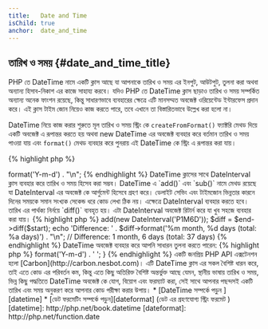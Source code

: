 ```yaml
---
title:   Date and Time
isChild: true
anchor:  date_and_time
---
```


## তারিখ ও সময় {#date_and_time_title}

PHP তে DateTime নামে একটি ক্লাস আছে যা আপনাকে তারিখ ও সময় এর ইনপুট, আউটপুট, তুলনা করা অথবা অন্যান্য হিসাব-নিকাশ এর কাজে সাহায্য করবে। যদিও PHP তে DateTime ক্লাস ছাড়াও তারিখ ও সময় সম্পর্কিত অন্যান্য অনেক ফাংশন রয়েছে, কিন্তু সাধারণভাবে ব্যবহারের ক্ষেত্রে এটি মানসম্মত অবজেক্ট ওরিয়েন্টেড ইন্টারফেস প্রদান করে। এই ক্লাস টাইম জোন নিয়েও কাজ করতে পারে, তবে এখানে তা বিস্তারিতভাবে উল্লেখ করা হলো না।

DateTime নিয়ে কাজ করার শুরুতে মূল তারিখ ও সময় স্ট্রিং কে `createFromFormat()` ফ্যাক্টরি মেথড দিয়ে একটি অবজেক্ট এ রূপান্তর করতে হয়
অথবা new DateTime এর অবজেক্ট ব্যবহার করে বর্তমান তারিখ ও সময় পাওয়া যায় এবং `format()` মেথড ব্যবহার করে পুনরায় এই DateTime কে স্ট্রিং এ রূপান্তর করা যায়।

{% highlight php %}
<?php
$raw = '22. 11. 1968';
$start = DateTime::createFromFormat('d. m. Y', $raw);

echo 'Start date: ' . $start->format('Y-m-d') . "\n";
{% endhighlight %}

DateTime ক্লাসের সাথে DateInterval ক্লাস ব্যবহার করে তারিখ ও সময় হিসেব করা সম্ভব। DateTime এ `add()` এবং `sub()` নামে মেথড রয়েছে যা DateInterval এর অবজেক্ট  কে আর্গুমেন্ট হিসেবে গ্রহণ করে। ডেলাইট সেভিং এবং টাইমজোন ভিন্নতার কারনে দিনের সময়কে সমান সংখ্যক সেকেন্ড ধরে কোড লেখা ঠিক নয়। এক্ষেত্রে DateInterval ব্যবহার করতে হবে। তারিখ এর পার্থক্য নির্নয়ে `diff()` ব্যবহৃত হয়। এটা DateInterval অবজেক্ট রিটার্ন করে যা খুব সহজে ব্যবহার করা যায়।

{% highlight php %}
<?php
// create a copy of $start and add one month and 6 days
$end = clone $start;
$end->add(new DateInterval('P1M6D'));

$diff = $end->diff($start);
echo 'Difference: ' . $diff->format('%m month, %d days (total: %a days)') . "\n";
// Difference: 1 month, 6 days (total: 37 days)
{% endhighlight %}

DateTime অবজেক্ট ব্যবহার করে আপনি সাধারন তুলনা করতে পারেন:

{% highlight php %}
<?php
if ($start < $end) {
    echo "Start is before the end!\n";
}
{% endhighlight %}

শেষ উদাহরন টি DatePeriod ক্লাস কে বর্ননা করে। এটি পুনরাবৃত্ত ইভেন্টগুলি পুনরাবৃত্তির জন্য ব্যবহার করা হয়। এটি DateTime এর দুটি অবজেক্ট নিতে পারে, শুরু এবং শেষ, এবং ব্যবধান যার জন্য এটি তাদের মধ্যকার সবগুলো ইভেন্ট রিটার্ন করে।

{% highlight php %}
<?php
// output all thursdays between $start and $end
$periodInterval = DateInterval::createFromDateString('first thursday');
$periodIterator = new DatePeriod($start, $periodInterval, $end, DatePeriod::EXCLUDE_START_DATE);
foreach ($periodIterator as $date) {
    // output each date in the period
    echo $date->format('Y-m-d') . ' ';
}
{% endhighlight %}

একটি জনপ্রিয় PHP API এক্সটেনশন হলো [Carbon](http://carbon.nesbot.com)। এটি DateTime ক্লাস এর সকল বৈশিষ্ট ধারন করে, তাই এতে কোড এর পরিবর্তন কম, কিন্তু এতে কিছু অতিরিক্ত বৈশিষ্ট অন্তর্ভুক্ত আছে যেমন, স্থানীয় ভাষায় তারিখ ও সময়, ভিন্ন কিছু পদ্ধতিতে DateTime অবজেক্ট কে যোগ, বিয়োগ এবং ফরম্যাট করা, সেই সাথে আপনার পছন্দসই একটি তারিখ এবং সময় অনুকরণ করে আপনার কোড পরীক্ষা করার উপায়।

* [DateTime সম্পর্কে পড়ুন ][datetime]
* [ডেট ফরমেটিং সম্পর্কে পড়ুন][dateformat] (ডেট এর গ্রহণযোগ্য স্ট্রিং ফরমেট )

[datetime]: http://php.net/book.datetime
[dateformat]: http://php.net/function.date

